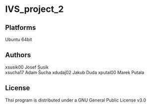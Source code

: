 # IVS_project_2
## Platforms
  Ubuntu 64bit
## Authors
  xsusik00 Josef Susík <br />
  xsucha17 Adam Šucha 
  xdudaj02 Jakub Duda 
  xputal00 Marek Putala
## License
  Thsi program is distributed under a GNU General Public License v3.0
